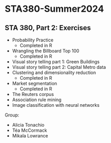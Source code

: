 # STA380-Summer2024
 
## STA 380, Part 2: Exercises

- Probability Practice
   - Completed in R
- Wrangling the Billboard Top 100
   - Completed in R
- Visual story telling part 1: Green Buildings
- Visual story telling part 2: Capital Metro data
- Clustering and dimensionality reduction
   - Completed in R
- Market segmentation
   - Completed in R
- The Reuters corpus
- Association rule mining
- Image classification with neural networks


Group: 
- Alicia Tonachio
- Téa McCormack
- Mikala Lowrance
